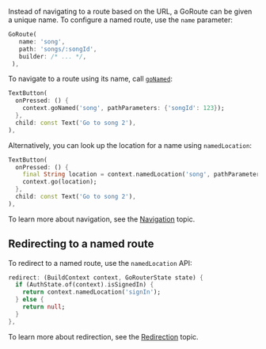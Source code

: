 Instead of navigating to a route based on the URL, a GoRoute can be given a unique
name. To configure a named route, use the `name` parameter:

```dart
GoRoute(
   name: 'song',
   path: 'songs/:songId',
   builder: /* ... */,
 ),
```

To navigate to a route using its name, call [`goNamed`](https://pub.dev/documentation/go_router/latest/go_router/GoRouter/goNamed.html):

```dart
TextButton(
  onPressed: () {
    context.goNamed('song', pathParameters: {'songId': 123});
  },
  child: const Text('Go to song 2'),
),
```

Alternatively, you can look up the location for a name using `namedLocation`:

```dart
TextButton(
  onPressed: () {
    final String location = context.namedLocation('song', pathParameters: {'songId': 123});
    context.go(location);
  },
  child: const Text('Go to song 2'),
),
```

To learn more about navigation, see the [Navigation][] topic.

## Redirecting to a named route

To redirect to a named route, use the `namedLocation` API:

```dart
redirect: (BuildContext context, GoRouterState state) {
  if (AuthState.of(context).isSignedIn) {
    return context.namedLocation('signIn');
  } else {
    return null;
  }
},
```

To learn more about redirection, see the [Redirection][] topic.

[Navigation]: https://pub.dev/documentation/go_router/latest/topics/Navigation-topic.html
[Redirection]: https://pub.dev/documentation/go_router/latest/topics/Redirection-topic.html
